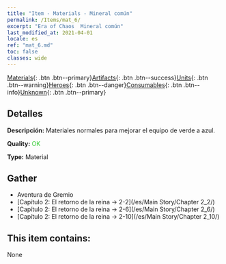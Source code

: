 ```yaml
---
title: "Item - Materials - Mineral común"
permalink: /Items/mat_6/
excerpt: "Era of Chaos  Mineral común"
last_modified_at: 2021-04-01
locale: es
ref: "mat_6.md"
toc: false
classes: wide
---
```

 [Materials](/es/Items/){: .btn .btn--primary}[Artifacts](/es/Items/Artifacts/){: .btn .btn--success}[Units](/es/Items/Units/){: .btn .btn--warning}[Heroes](/es/Items/Heroes/){: .btn .btn--danger}[Consumables](/es/Items/Consumables/){: .btn .btn--info}[Unknown](/es/Items/Unknown/){: .btn .btn--primary}

## Detalles
 **Descripción:** Materiales normales para mejorar el equipo de verde a azul.

 **Quality:** <span style="color: #32CD32">OK</span>

 **Type:** Material

## Gather

*    Aventura de Gremio 
*    [Capítulo 2: El retorno de la reina -> 2-2](/es/Main Story/Chapter 2_2/) 
*    [Capítulo 2: El retorno de la reina -> 2-6](/es/Main Story/Chapter 2_6/) 
*    [Capítulo 2: El retorno de la reina -> 2-10](/es/Main Story/Chapter 2_10/) 

## This item contains:

  None

